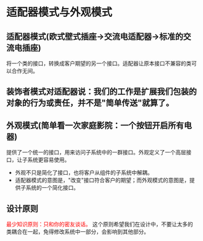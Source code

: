 # 适配器模式与外观模式

## 适配器模式(欧式壁式插座->交流电适配器->标准的交流电插座)
将一个类的接口，转换成客户期望的另一个接口。适配器让原本接口不兼容的类可以合作无间。

## 装饰者模式对适配器说：我们的工作是扩展我们包装的对象的行为或责任，并不是"简单传送"就算了。

## 外观模式(简单看一次家庭影院：一个按钮开启所有电器)
提供了一个统一的接口，用来访问子系统中的一群接口。外观定义了一个高层接口，让子系统更容易使用。

- 外观不只是简化了接口，也将客户从组件的子系统中解耦。
- 适配器模式的意图是，"改变"接口符合客户的期望；而外观模式的意图是，提供子系统的一个简化接口。

## 设计原则
<font color="red">最少知识原则：只和你的密友谈话。</font>
这个原则希望我们在设计中，不要让太多的类耦合在一起，免得修改系统中一部分，会影响到其他部分。